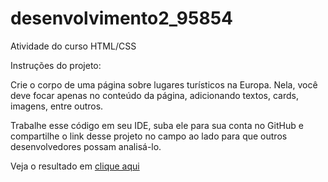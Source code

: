 # desenvolvimento2_95854
Atividade do curso HTML/CSS

Instruções do projeto:

Crie o corpo de uma página sobre lugares turísticos na Europa. Nela, você deve focar apenas no conteúdo da página, adicionando textos, cards, imagens, entre outros. 

Trabalhe esse código em seu IDE, suba ele para sua conta no GitHub e compartilhe o link desse projeto no campo ao lado para que outros desenvolvedores possam analisá-lo.

Veja o resultado em [clique aqui](https://wilzamartins.github.io/desenvolvimento2_95854/)
